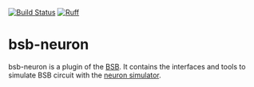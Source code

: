 [![Build Status](https://github.com/dbbs-lab/bsb-neuron/actions/workflows/main.yml/badge.svg)](https://github.com/dbbs-lab/bsb-neuron/actions/workflows/main.yml)
[![Ruff](https://img.shields.io/endpoint?url=https://raw.githubusercontent.com/astral-sh/ruff/main/assets/badge/v2.json)](https://github.com/astral-sh/ruff)

# bsb-neuron

bsb-neuron is a plugin of the [BSB](https://github.com/dbbs-lab/bsb). 
It contains the interfaces and tools to simulate BSB circuit with the 
[neuron simulator](https://www.neuron.yale.edu/neuron/).
